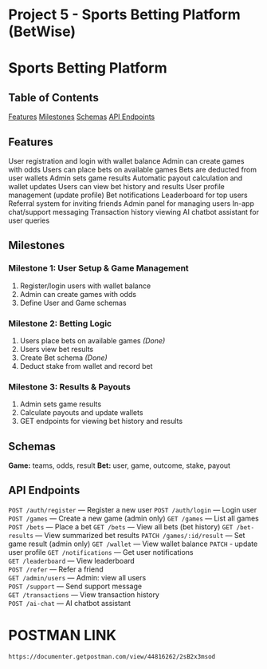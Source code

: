 # Project 5 - Sports Betting Platform (BetWise)
# Sports Betting Platform

## Table of Contents

 [Features](#features)
 [Milestones](#milestones)
 [Schemas](#schemas)
 [API Endpoints](#api-endpoints)



## Features

 User registration and login with wallet balance
 Admin can create games with odds
 Users can place bets on available games
 Bets are deducted from user wallets
 Admin sets game results
 Automatic payout calculation and wallet updates
 Users can view bet history and results
 User profile management (update profile)
 Bet notifications
 Leaderboard for top users
 Referral system for inviting friends
 Admin panel for managing users
 In-app chat/support messaging
 Transaction history viewing
 AI chatbot assistant for user queries



## Milestones

### Milestone 1: User Setup & Game Management

1. Register/login users with wallet balance
2. Admin can create games with odds
3. Define User and Game schemas

### Milestone 2: Betting Logic

1. Users place bets on available games *(Done)*
2. Users view bet results
3. Create Bet schema *(Done)*
4. Deduct stake from wallet and record bet

### Milestone 3: Results & Payouts

1. Admin sets game results
2. Calculate payouts and update wallets
3. GET endpoints for viewing bet history and results



## Schemas

 **Game:** teams, odds, result
 **Bet:** user, game, outcome, stake, payout



## API Endpoints

 `POST /auth/register` — Register a new user
 `POST /auth/login` — Login user
 `POST /games` — Create a new game (admin only)
 `GET /games` — List all games
 `POST /bets` — Place a bet
 `GET /bets` — View all bets (bet history)
 `GET /bet-results` — View summarized bet results
 `PATCH /games/:id/result` — Set game result (admin only)
 `GET /wallet` — View wallet balance
 `PATCH` - update user profile
 `GET /notifications` — Get user notifications  
 `GET /leaderboard` — View leaderboard  
 `POST /refer` — Refer a friend  
 `GET /admin/users` — Admin: view all users  
 `POST /support` — Send support message  
 `GET /transactions` — View transaction history  
 `POST /ai-chat` — AI chatbot assistant  
 



# POSTMAN LINK

`https://documenter.getpostman.com/view/44816262/2sB2x3msod`